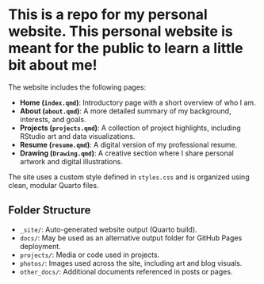 # This is a repo for my personal website. This personal website is meant for the public to learn a little bit about me! 

The website includes the following pages:

- **Home (`index.qmd`)**: Introductory page with a short overview of who I am.
- **About (`about.qmd`)**: A more detailed summary of my background, interests, and goals.
- **Projects (`projects.qmd`)**: A collection of project highlights, including RStudio art and data visualizations.
- **Resume (`resume.qmd`)**: A digital version of my professional resume.
- **Drawing (`Drawing.qmd`)**: A creative section where I share personal artwork and digital illustrations.

The site uses a custom style defined in `styles.css` and is organized using clean, modular Quarto files.

## Folder Structure

- `_site/`: Auto-generated website output (Quarto build).
- `docs/`: May be used as an alternative output folder for GitHub Pages deployment.
- `projects/`: Media or code used in projects.
- `photos/`: Images used across the site, including art and blog visuals.
- `other_docs/`: Additional documents referenced in posts or pages.
